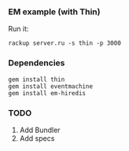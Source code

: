 ### EM example (with Thin)

Run it:

```
rackup server.ru -s thin -p 3000
```

### Dependencies

```
gem install thin
gem install eventmachine
gem install em-hiredis
```

### TODO

1) Add Bundler
2) Add specs
